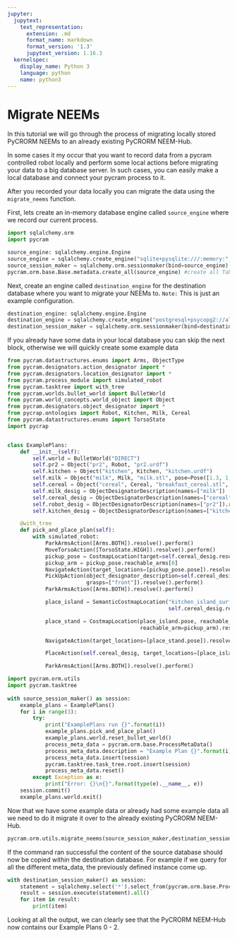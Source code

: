 ```yaml
---
jupyter:
  jupytext:
    text_representation:
      extension: .md
      format_name: markdown
      format_version: '1.3'
      jupytext_version: 1.16.3
  kernelspec:
    display_name: Python 3
    language: python
    name: python3
---
```


# Migrate NEEMs

In this tutorial we will go through the process of migrating locally stored PyCRORM NEEMs to an already existing 
PyCRORM NEEM-Hub.

In some cases it my occur that you want to record data from a pycram controlled robot locally and perform some local 
actions before migrating your data to a big database server. In such cases, you can easily make a local database and
connect your pycram process to it. 

After you recorded your data locally you can migrate the data using the `migrate_neems` function.

First, lets create an in-memory database engine called `source_engine` where we record our current process.

```python
import sqlalchemy.orm
import pycram

source_engine: sqlalchemy.engine.Engine
source_engine = sqlalchemy.create_engine("sqlite+pysqlite:///:memory:", echo=False)
source_session_maker = sqlalchemy.orm.sessionmaker(bind=source_engine)
pycram.orm.base.Base.metadata.create_all(source_engine) #create all Tables
```

Next, create an engine called `destination_engine` for the destination database where you want to migrate your NEEMs to.
`Note:` This is just an example configuration.

```python
destination_engine: sqlalchemy.engine.Engine
destination_engine = sqlalchemy.create_engine("postgresql+psycopg2://alice:alice123@localhost:5433/pycram", echo=False) # example values
destination_session_maker = sqlalchemy.orm.sessionmaker(bind=destination_engine)
```

If you already have some data in your local database you can skip the next block, otherwise we will quickly create 
some example data

```python
from pycram.datastructures.enums import Arms, ObjectType
from pycram.designators.action_designator import *
from pycram.designators.location_designator import *
from pycram.process_module import simulated_robot
from pycram.tasktree import with_tree
from pycram.worlds.bullet_world import BulletWorld
from pycram.world_concepts.world_object import Object
from pycram.designators.object_designator import *
from pycrap.ontologies import Robot, Kitchen, Milk, Cereal
from pycram.datastructures.enums import TorsoState
import pycrap


class ExamplePlans:
    def __init__(self):
        self.world = BulletWorld("DIRECT")
        self.pr2 = Object("pr2", Robot, "pr2.urdf")
        self.kitchen = Object("kitchen", Kitchen, "kitchen.urdf")
        self.milk = Object("milk", Milk, "milk.stl", pose=Pose([1.3, 1, 0.9]))
        self.cereal = Object("cereal", Cereal, "breakfast_cereal.stl", pose=Pose([1.3, 0.7, 0.95]))
        self.milk_desig = ObjectDesignatorDescription(names=["milk"])
        self.cereal_desig = ObjectDesignatorDescription(names=["cereal"])
        self.robot_desig = ObjectDesignatorDescription(names=["pr2"]).resolve()
        self.kitchen_desig = ObjectDesignatorDescription(names=["kitchen"])

    @with_tree
    def pick_and_place_plan(self):
        with simulated_robot:
            ParkArmsAction([Arms.BOTH]).resolve().perform()
            MoveTorsoAction([TorsoState.HIGH]).resolve().perform()
            pickup_pose = CostmapLocation(target=self.cereal_desig.resolve(), reachable_for=self.robot_desig).resolve()
            pickup_arm = pickup_pose.reachable_arms[0]
            NavigateAction(target_locations=[pickup_pose.pose]).resolve().perform()
            PickUpAction(object_designator_description=self.cereal_desig, arms=[pickup_arm],
                         grasps=["front"]).resolve().perform()
            ParkArmsAction([Arms.BOTH]).resolve().perform()

            place_island = SemanticCostmapLocation("kitchen_island_surface", self.kitchen_desig.resolve(),
                                                   self.cereal_desig.resolve()).resolve()

            place_stand = CostmapLocation(place_island.pose, reachable_for=self.robot_desig,
                                          reachable_arm=pickup_arm).resolve()

            NavigateAction(target_locations=[place_stand.pose]).resolve().perform()

            PlaceAction(self.cereal_desig, target_locations=[place_island.pose], arms=[pickup_arm]).resolve().perform()

            ParkArmsAction([Arms.BOTH]).resolve().perform()

```

```python
import pycram.orm.utils           
import pycram.tasktree
            
with source_session_maker() as session:
    example_plans = ExamplePlans()
    for i in range(3):
        try:
            print("ExamplePlans run {}".format(i))
            example_plans.pick_and_place_plan()
            example_plans.world.reset_bullet_world()
            process_meta_data = pycram.orm.base.ProcessMetaData()
            process_meta_data.description = "Example Plan {}".format(i)
            process_meta_data.insert(session)
            pycram.tasktree.task_tree.root.insert(session)
            process_meta_data.reset()
        except Exception as e:
            print("Error: {}\n{}".format(type(e).__name__, e))
    session.commit()
    example_plans.world.exit()
```

Now that we have some example data or already had some example data all we need to do it migrate it over to
the already existing PyCRORM NEEM-Hub.

```python
pycram.orm.utils.migrate_neems(source_session_maker,destination_session_maker)
```

If the command ran successful the content of the source database should now be copied within the destination database. For example if we query for all the different meta_data, the previously defined instance come up.

```python
with destination_session_maker() as session:
    statement = sqlalchemy.select('*').select_from(pycram.orm.base.ProcessMetaData)
    result = session.execute(statement).all()
    for item in result:
        print(item)
```

Looking at all the output, we can clearly see that the PyCRORM NEEM-Hub now contains our Example Plans 0 - 2. 

